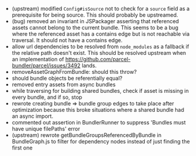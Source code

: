 - (upstream) modified `Config#isSource` not to check for a `source` field as a prerequisite for being source. This should probably be upstreamed.
- (bug) removed an invariant in JSPackager asserting that referenced assets cannot belong to the current bundle. This seems to be a bug where the referenced asset has a contains edge but is not reachable via traversal. It should not have a contains edge.
- allow url dependencies to be resolved from `node_modules` as a fallback if the relative path doesn't exist. This should be resolved upstream when an implementation of https://github.com/parcel-bundler/parcel/issues/3492 lands.
- removeAssetGraphFromBundle: should this throw?
- should bundle objects be referentially equal?
- removed entry assets from async bundles
- while traversing for building shared bundles, check if asset is missing in every bundle, and if so, stop
- rewrote creating bundle => bundle group edges to take place after optimization because this broke situations where a shared bundle had an async import.
- commented out assertion in BundlerRunner to suppress 'Bundles must have unique filePaths' error
- (upstream) rewrote getBundleGroupsReferencedByBundle in BundleGraph.js to filter for dependency nodes instead of just finding the first one
